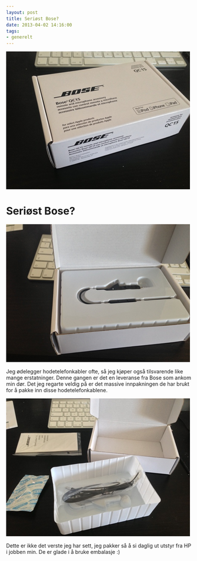 ```yaml
---
layout: post
title: Seriøst Bose?
date: 2013-04-02 14:16:00
tags: 
- generelt
---
```


![Bose esken](/images/2013/04/eske_utenpaa.png)

# Seriøst Bose?

![Bose esken åpnet](/images/2013/04/eske_aapen.png)

Jeg ødelegger hodetelefonkabler ofte, så jeg kjøper også tilsvarende like mange 
erstatninger. Denne gangen er det en leveranse fra Bose som ankom min dør. Det jeg 
regarte veldig på er det massive innpakningen de har brukt for å pakke inn disse 
hodetelefonkablene.

![Bose esken inni](/images/2013/04/eske_inni.png)

Dette er ikke det verste jeg har sett, jeg pakker så å si daglig ut utstyr fra HP
i jobben min. De er glade i å bruke embalasje :)